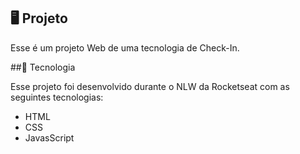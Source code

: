 <p
<img src=![imagem](https://github.com/bgmendes/nlw-unite/assets/88940814/46fc0cd4-4dcc-4d0f-a41e-75256fdf3873) </img>
</p>

## 🖥️ Projeto

Esse é um projeto Web de uma tecnologia de Check-In.

##🚀 Tecnologia

Esse projeto foi desenvolvido durante o NLW da Rocketseat com as seguintes tecnologias:

- HTML
- CSS
- JavasScript
